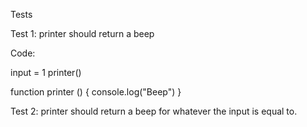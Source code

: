 Tests

Test 1: printer should return a beep

Code:

input = 1
printer()

function printer ()
{
    console.log("Beep")
}

Test 2: printer should return a beep for whatever the input is equal to.
